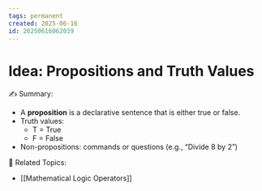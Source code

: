 ```yaml
---
tags: permanent
created: 2025-06-16
id: 20250616062039
---
```


# Idea: Propositions and Truth Values

✍ Summary:
- A **proposition** is a declarative sentence that is either true or false.
- Truth values:
  - T = True
  - F = False
- Non-propositions: commands or questions (e.g., “Divide 8 by 2”)

👀 Related Topics:
- [[Mathematical Logic Operators]]
